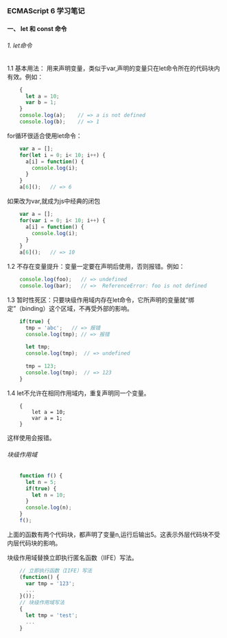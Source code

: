 ### ECMAScript 6 学习笔记
#### 一、 let 和 const 命令
###### 1. let命令
1.1 基本用法：
    用来声明变量，类似于var,声明的变量只在let命令所在的代码块内有效。例如：
```javascript
    {
      let a = 10;
      var b = 1;
    }
    console.log(a);    // => a is not defined
    console.log(b);    // => 1
```

for循环很适合使用let命令：

```javascript
    var a = [];
    for(let i = 0; i< 10; i++) {
      a[i] = function() {
        console.log(i);
      }
    }
    a[6]();   // => 6
```
如果改为var,就成为js中经典的闭包
```javascript
    var a = [];
    for(var i = 0; i< 10; i++) {
      a[i] = function() {
        console.log(i);
      }
    }
    a[6]();   // => 10
```
1.2 不存在变量提升：变量一定要在声明后使用，否则报错。例如：
```javascript
    console.log(foo);   // => undefined
    console.log(bar);   // =>  ReferenceError: foo is not defined
```
1.3 暂时性死区：只要块级作用域内存在let命令，它所声明的变量就“绑定”（binding）这个区域，不再受外部的影响。
```javascript
    if(true) {
      tmp = 'abc';   // => 报错
      console.log(tmp); // => 报错
      
      let tmp;
      console.log(tmp);  // => undefined
      
      tmp = 123;
      console.log(tmp);  // => 123
    }
```
1.4 let不允许在相同作用域内，重复声明同一个变量。
```
    {
        let a = 10;
        var a = 1;
    }
```
这样使用会报错。
###### 块级作用域
```javascript
    function f() {
      let n = 5;
      if(true) {
        let n = 10;
      }
      console.log(n);
    }
    f();
```
上面的函数有两个代码块，都声明了变量n,运行后输出5。这表示外层代码块不受内层代码块的影响。


块级作用域替换立即执行匿名函数（IIFE）写法。
```javascript
    // 立即执行函数（IIFE）写法
    (function() {
      var tmp = '123';
      ...
    }());
    // 块级作用域写法
    {
      let tmp = 'test';
      ...
    }
```
